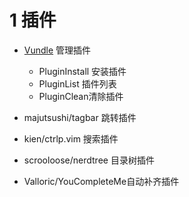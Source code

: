 # 1 插件

- [Vundle](https://github.com/wutongtongshu/Vundle.vim) 管理插件
  - PluginInstall 安装插件
  - PluginList 插件列表
  - PluginClean清除插件

- majutsushi/tagbar 跳转插件
- kien/ctrlp.vim 搜索插件
- scrooloose/nerdtree 目录树插件
- Valloric/YouCompleteMe自动补齐插件



